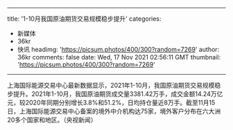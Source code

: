 
---
title: '1-10月我国原油期货交易规模稳步提升'
categories: 
 - 新媒体
 - 36kr
 - 快讯
headimg: 'https://picsum.photos/400/300?random=7269'
author: 36kr
comments: false
date: Wed, 17 Nov 2021 02:56:11 GMT
thumbnail: 'https://picsum.photos/400/300?random=7269'
---

<div>   
上海国际能源交易中心最新数据显示，2021年1-10月，我国原油期货交易规模稳步提升。2021年1-10月，我国原油期货成交量3381.42万手，成交金额14.24万亿元，较2020年同期分别增长3.8%和51.2%，日均持仓量近8万手。截至11月15日，上海国际能源交易中心备案的境外中介机构达75家，境外客户分布在六大洲20多个国家和地区。（央视新闻）  
</div>
            